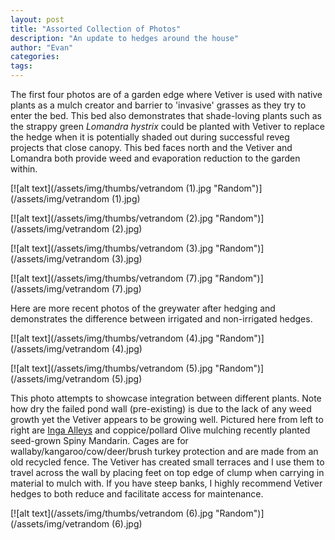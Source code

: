```yaml
---
layout: post
title: "Assorted Collection of Photos"
description: "An update to hedges around the house"
author: "Evan"
categories: 
tags: 
---
```

The first four photos are of a garden edge where Vetiver is used with native plants as a mulch creator and barrier to 'invasive' grasses as they try to enter the bed. This bed also demonstrates that shade-loving plants such as the strappy green *Lomandra hystrix* could be planted with Vetiver to replace the hedge when it is potentially shaded out during successful reveg projects that close canopy. This bed faces north and the Vetiver and Lomandra both provide weed and evaporation reduction to the garden within.

[![alt text](/assets/img/thumbs/vetrandom (1).jpg "Random")](/assets/img/vetrandom (1).jpg)

[![alt text](/assets/img/thumbs/vetrandom (2).jpg "Random")](/assets/img/vetrandom (2).jpg)

[![alt text](/assets/img/thumbs/vetrandom (3).jpg "Random")](/assets/img/vetrandom (3).jpg)

[![alt text](/assets/img/thumbs/vetrandom (7).jpg "Random")](/assets/img/vetrandom (7).jpg)

Here are more recent photos of the greywater after hedging and demonstrates the difference between irrigated and non-irrigated hedges.

[![alt text](/assets/img/thumbs/vetrandom (4).jpg "Random")](/assets/img/vetrandom (4).jpg)

[![alt text](/assets/img/thumbs/vetrandom (5).jpg "Random")](/assets/img/vetrandom (5).jpg)

This photo attempts to showcase integration between different plants. Note how dry the failed pond wall (pre-existing) is due to the lack of any weed growth yet the Vetiver appears to be growing well. Pictured here from left to right are [Inga Alleys](http://www.ingafoundation.org/) and coppice/pollard Olive mulching recently planted seed-grown Spiny Mandarin. Cages are for wallaby/kangaroo/cow/deer/brush turkey protection and are made from an old recycled fence. The Vetiver has created small terraces and I use them to travel across the wall by placing feet on top edge of clump when carrying in material to mulch with. If you have steep banks, I highly recommend Vetiver hedges to both reduce and facilitate access for maintenance.

[![alt text](/assets/img/thumbs/vetrandom (6).jpg "Random")](/assets/img/vetrandom (6).jpg)



